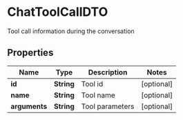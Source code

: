 

# ChatToolCallDTO

Tool call information during the conversation

## Properties

| Name | Type | Description | Notes |
|------------ | ------------- | ------------- | -------------|
|**id** | **String** | Tool id |  [optional] |
|**name** | **String** | Tool name |  [optional] |
|**arguments** | **String** | Tool parameters |  [optional] |



